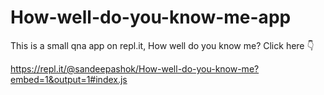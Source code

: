# How-well-do-you-know-me-app
This is a small qna app on repl.it,
How well do you know me? 
Click here 👇

https://repl.it/@sandeepashok/How-well-do-you-know-me?embed=1&output=1#index.js
